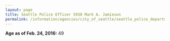 ```yaml
---
layout: page
title: Seattle Police Officer 5930 Mark A. Jamieson
permalink: /information/agencies/city_of_seattle/seattle_police_department/copbook/5930/
---
```


**Age as of Feb. 24, 2016:** 49

